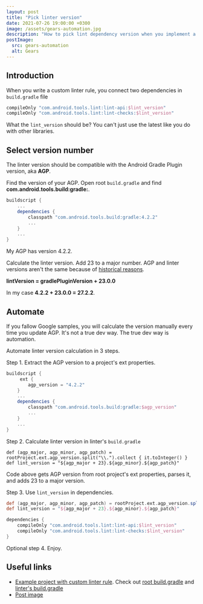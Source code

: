 ```yaml
---
layout: post
title: "Pick linter version"
date: 2021-07-26 19:00:00 +0300
image: /assets/gears-automation.jpg
description: "How to pick lint dependency version when you implement a custom lint rule for Android project."
postImage:
  src: gears-automation
  alt: Gears
---
```


## Introduction

When you write a custom linter rule,
you connect two dependencies in `build.gradle` file
```groovy
compileOnly "com.android.tools.lint:lint-api:$lint_version"
compileOnly "com.android.tools.lint:lint-checks:$lint_version"
```

What the `lint_version` should be?
You can't just use the latest like you do with other libraries. 


## Select version number

The linter version should be compatible with the Android Gradle Plugin version, aka **AGP**.

Find the version of your AGP.
Open root `build.gradle` and find **com.android.tools.build:gradle:**.
```groovy
buildscript {
    ...
    dependencies {
        classpath "com.android.tools.build:gradle:4.2.2"
        ...
    }
    ...
}
```
My AGP has version 4.2.2.

Calculate the linter version.
Add 23 to a major number.
AGP and linter versions aren't the same because of
[historical reasons](https://googlesamples.github.io/android-custom-lint-rules/api-guide.html#example:samplelintcheckgithubproject/lintversion?).

**lintVersion = gradlePluginVersion + 23.0.0**

In my case **4.2.2 + 23.0.0 = 27.2.2**.

## Automate

If you fallow Google samples, you will calculate the version manually every time you update AGP.
It's not a true dev way.
The true dev way is automation.

Automate linter version calculation in 3 steps.

Step 1. Extract the AGP version to a project's ext properties.

```groovy
buildscript {
     ext {
        agp_version = "4.2.2"
    }
    ...
    dependencies {
        classpath "com.android.tools.build:gradle:$agp_version"
        ...
    }
    ...
}
```

Step 2. Calculate linter version in linter's `build.gradle`
```goovy
def (agp_major, agp_minor, agp_patch) = rootProject.ext.agp_version.split("\\.").collect { it.toInteger() }
def lint_version = "${agp_major + 23}.${agp_minor}.${agp_patch}"
```
Code above gets AGP version from root project's ext properties, parses it, and adds 23 to a major version.

Step 3. Use `lint_version` in dependencies.

```groovy
def (agp_major, agp_minor, agp_patch) = rootProject.ext.agp_version.split("\\.").collect { it.toInteger() }
def lint_version = "${agp_major + 23}.${agp_minor}.${agp_patch}"

dependencies {
    compileOnly "com.android.tools.lint:lint-api:$lint_version"
    compileOnly "com.android.tools.lint:lint-checks:$lint_version"
}
```

Optional step 4. Enjoy.

## Useful links

* [Example project with custom linter rule](https://github.com/VysotskiVadim/jetpack-navigation-example).
Check out [root build.gradle](https://github.com/VysotskiVadim/jetpack-navigation-example/blob/master/build.gradle)
and [linter's build.gradle](https://github.com/VysotskiVadim/jetpack-navigation-example/blob/master/lintrules/build.gradle)
* [Post image](https://flic.kr/p/beLdMH)